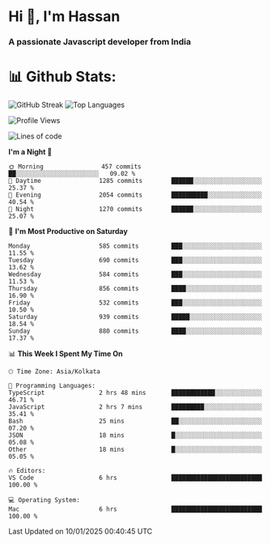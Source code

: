 # Hi 👋, I'm Hassan
### A passionate Javascript developer from India


# 📊 Github Stats:
![GitHub Streak](https://github-readme-streak-stats.herokuapp.com/?user=codeblooded47&theme=dracula&hide_border=false)
![Top Languages](https://github-readme-stats.vercel.app/api/top-langs/?username=codeblooded47&layout=compact&theme=dracula)



<!--START_SECTION:waka-->
![Profile Views](http://img.shields.io/badge/Profile%20Views-2-blue)

![Lines of code](https://img.shields.io/badge/From%20Hello%20World%20I%27ve%20Written-24.0%20million%20lines%20of%20code-blue)

**I'm a Night 🦉** 

```text
🌞 Morning                457 commits         ██░░░░░░░░░░░░░░░░░░░░░░░   09.02 % 
🌆 Daytime                1285 commits        ██████░░░░░░░░░░░░░░░░░░░   25.37 % 
🌃 Evening                2054 commits        ██████████░░░░░░░░░░░░░░░   40.54 % 
🌙 Night                  1270 commits        ██████░░░░░░░░░░░░░░░░░░░   25.07 % 
```
📅 **I'm Most Productive on Saturday** 

```text
Monday                   585 commits         ███░░░░░░░░░░░░░░░░░░░░░░   11.55 % 
Tuesday                  690 commits         ███░░░░░░░░░░░░░░░░░░░░░░   13.62 % 
Wednesday                584 commits         ███░░░░░░░░░░░░░░░░░░░░░░   11.53 % 
Thursday                 856 commits         ████░░░░░░░░░░░░░░░░░░░░░   16.90 % 
Friday                   532 commits         ███░░░░░░░░░░░░░░░░░░░░░░   10.50 % 
Saturday                 939 commits         █████░░░░░░░░░░░░░░░░░░░░   18.54 % 
Sunday                   880 commits         ████░░░░░░░░░░░░░░░░░░░░░   17.37 % 
```


📊 **This Week I Spent My Time On** 

```text
🕑︎ Time Zone: Asia/Kolkata

💬 Programming Languages: 
TypeScript               2 hrs 48 mins       ████████████░░░░░░░░░░░░░   46.71 % 
JavaScript               2 hrs 7 mins        █████████░░░░░░░░░░░░░░░░   35.41 % 
Bash                     25 mins             ██░░░░░░░░░░░░░░░░░░░░░░░   07.20 % 
JSON                     18 mins             █░░░░░░░░░░░░░░░░░░░░░░░░   05.08 % 
Other                    18 mins             █░░░░░░░░░░░░░░░░░░░░░░░░   05.05 % 

🔥 Editors: 
VS Code                  6 hrs               █████████████████████████   100.00 % 

💻 Operating System: 
Mac                      6 hrs               █████████████████████████   100.00 % 
```


 Last Updated on 10/01/2025 00:40:45 UTC
<!--END_SECTION:waka-->

